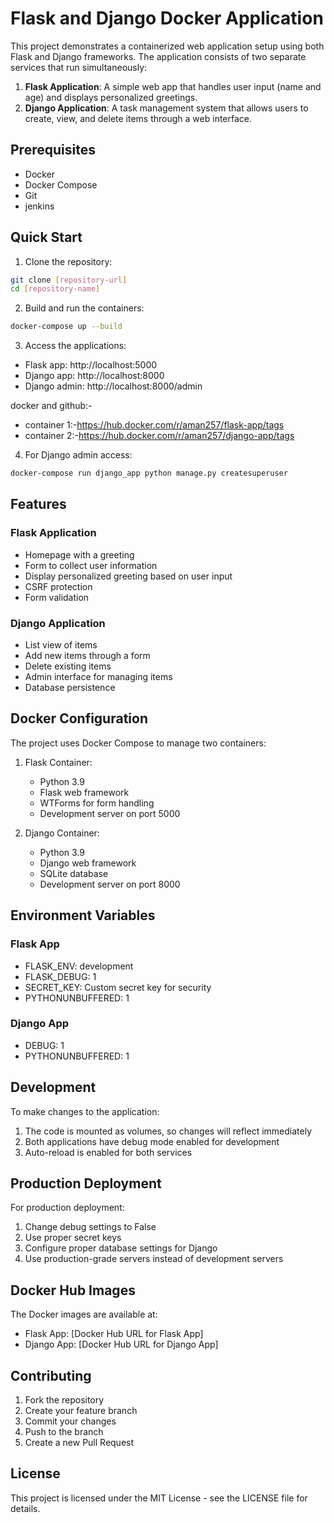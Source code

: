 # Flask and Django Docker Application

This project demonstrates a containerized web application setup using both Flask and Django frameworks. The application consists of two separate services that run simultaneously:

1. **Flask Application**: A simple web app that handles user input (name and age) and displays personalized greetings.
2. **Django Application**: A task management system that allows users to create, view, and delete items through a web interface.

## Prerequisites

- Docker
- Docker Compose
- Git
- jenkins


## Quick Start

1. Clone the repository:
```bash
git clone [repository-url]
cd [repository-name]
```

2. Build and run the containers:
```bash
docker-compose up --build
```

3. Access the applications:
- Flask app: http://localhost:5000
- Django app: http://localhost:8000
- Django admin: http://localhost:8000/admin
  
 docker and github:-
- container 1:-https://hub.docker.com/r/aman257/flask-app/tags
- container 2:-https://hub.docker.com/r/aman257/django-app/tags
 
4. For Django admin access:
```bash
docker-compose run django_app python manage.py createsuperuser
```

## Features

### Flask Application
- Homepage with a greeting
- Form to collect user information
- Display personalized greeting based on user input
- CSRF protection
- Form validation

### Django Application
- List view of items
- Add new items through a form
- Delete existing items
- Admin interface for managing items
- Database persistence

## Docker Configuration

The project uses Docker Compose to manage two containers:

1. Flask Container:
   - Python 3.9
   - Flask web framework
   - WTForms for form handling
   - Development server on port 5000

2. Django Container:
   - Python 3.9
   - Django web framework
   - SQLite database
   - Development server on port 8000

## Environment Variables

### Flask App
- FLASK_ENV: development
- FLASK_DEBUG: 1
- SECRET_KEY: Custom secret key for security
- PYTHONUNBUFFERED: 1

### Django App
- DEBUG: 1
- PYTHONUNBUFFERED: 1

## Development

To make changes to the application:

1. The code is mounted as volumes, so changes will reflect immediately
2. Both applications have debug mode enabled for development
3. Auto-reload is enabled for both services

## Production Deployment

For production deployment:

1. Change debug settings to False
2. Use proper secret keys
3. Configure proper database settings for Django
4. Use production-grade servers instead of development servers

## Docker Hub Images

The Docker images are available at:
- Flask App: [Docker Hub URL for Flask App]
- Django App: [Docker Hub URL for Django App]

## Contributing

1. Fork the repository
2. Create your feature branch
3. Commit your changes
4. Push to the branch
5. Create a new Pull Request

## License

This project is licensed under the MIT License - see the LICENSE file for details. 
